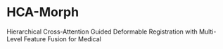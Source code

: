 # HCA-Morph
Hierarchical Cross-Attention Guided Deformable Registration with Multi-Level Feature Fusion for Medical
